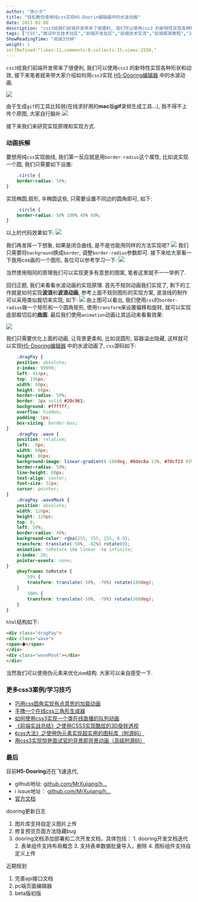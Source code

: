 ```yaml
---
author: "徐小夕"
title: "轻松教你使用纯css实现H5-Doorin编辑器中的水波动画"
date: 2021-02-08
description: "css3给我们前端开发带来了很便利, 我们可以使用css3 的新特性实现各种形状和动效, 接下来笔者就来带大家介绍如何用css3实现 H5-Dooring编辑器 中的水波动画 由于生成gif的工具比较弱(在线求好用的mac版gif录频生成工具), 我不得不上传个原图, …"
tags: ["CSS","面试中文技术社区","前端开发社区","前端技术交流","前端框架教程","JavaScript 学习资源","CSS 技巧与最佳实践","HTML5 最新动态","前端工程师职业发展","开源前端项目","前端技术趋势"]
ShowReadingTime: "阅读3分钟"
weight: 1
selfDefined:"likes:11,comments:0,collects:15,views:2550,"
---
```

`css3`给我们前端开发带来了很便利, 我们可以使用`css3` 的新特性实现各种形状和动效, 接下来笔者就来带大家介绍如何用`css3`实现 [H5-Dooring编辑器](https://link.juejin.cn?target=https%3A%2F%2Fgithub.com%2FMrXujiang%2Fh5-Dooring "https://github.com/MrXujiang/h5-Dooring") 中的水波动画.

![](/images/jueJin/4621e405575a4cd.png)

由于生成`gif`的工具比较弱(在线求好用的**mac**版**gif**录频生成工具...), 我不得不上传个原图, 大家自行脑补.![](/images/jueJin/4ebafb370fc84c9.png)

接下来我们来研究实现原理和实现方式.

### 动画拆解

要想用纯`css`实现曲线, 我们第一反应就是用`border-radius`这个属性, 比如说实现一个圆, 我们只需要如下设置:

```css
    .circle {
    border-radius: 50%;
}
```

实现椭圆,扇形, 半椭圆这些, 只需要设置不同边的圆角即可, 如下:

```css
    .circle {
    border-radius: 50% 100% 40% 60%;
}
```

以上的代码效果如下: ![](/images/jueJin/6f0a20565f774f5.png)

我们再发挥一下想象, 如果是闭合曲线, 是不是也能用同样的方法实现呢? ![](/images/jueJin/87e619bb92e1451.png) 我们只需要将`background`换成`border`, 调整`border-radius`参数即可. 接下来给大家看一下我用css画的一个图形, 各位可以参考学习一下: ![](/images/jueJin/6953b2eddc364d3.png)

当然使用相同的原理我们可以实现更多有意思的图案, 笔者这里就不一一举例了.

回归正题, 我们来看看水波动画的实现原理. 首先不规则动画我们实现了, 剩下的工作就是如何实现**波浪**和**波浪动画**, 参考上面不规则图形的实现方案, 波浪线的制作可以采用类似裁切来实现, 如下: ![](/images/jueJin/5cfcebc2c85d456.png) 由上图可以看出, 我们使用`css`的`border-radius`做一个矩形和一个圆角矩形, 使用`transform`来设置偏移和旋转, 就可以实现底部裁切后的**曲面**. 最后我们使用`animation`动画让其运动来看看效果:

![](/images/jueJin/2ef91b57f3fe4d3.png)

我们只需要优化上面的动画, 让背景更柔和, 比如说圆形, 容器溢出隐藏, 这样就可以实现[H5-Dooring编辑器](https://link.juejin.cn?target=https%3A%2F%2Fgithub.com%2FMrXujiang%2Fh5-Dooring "https://github.com/MrXujiang/h5-Dooring") 中的水波动画了, `css`源码如下:

```css
    .dragPay {
    position: absolute;
    z-index: 99999;
    left: 414px;
    top: 156px;
    width: 60px;
    height: 60px;
    border-radius: 50%;
    border: 3px solid #20c961;
    background: #ffffff;
    overflow: hidden;
    padding: 5px;
    box-sizing: border-box;
}
    .dragPay .wave {
    position: relative;
    left: -8px;
    width: 60px;
    height: 60px;
    background-image: linear-gradient(-180deg, #8dec8a 13%, #70cf23 91%);
    border-radius: 50%;
    line-height: 60px;
    text-align: center;
    font-size: 32px;
    cursor: pointer;
}
    .dragPay .waveMask {
    position: absolute;
    width: 120px;
    height: 120px;
    top: 0;
    left: 50%;
    border-radius: 40%;
    background-color: rgba(255, 255, 255, 0.9);
    transform: translate(-50%, -82%) rotate(0);
    animation: toRotate 10s linear -5s infinite;
    z-index: 20;
    pointer-events: none;
}
    @keyframes toRotate {
        50% {
        transform: translate(-50%, -70%) rotate(180deg);
    }
        100% {
        transform: translate(-50%, -70%) rotate(360deg);
    }
}
```

`html`结构如下:

```html
<div class="dragPay">
<div class="wave">
<span>⛽️</span>
</div>
<div class="waveMask"></div>
</div>
```

当然我们可以使用伪元素来优化`dom`结构. 大家可以亲自感受一下.

### 更多css3案例/学习技巧

*   [巧用css圆角实现有点意思的加载动画](https://juejin.cn/post/6909281076368293902 "https://juejin.cn/post/6909281076368293902")
*   [手撸一个在线css三角形生成器](https://juejin.cn/post/6903083072661487624 "https://juejin.cn/post/6903083072661487624")
*   [如何使用css3实现一个类在线直播的队列动画](https://juejin.cn/post/6844904192591527944 "https://juejin.cn/post/6844904192591527944")
*   [《前端实战总结》之使用CSS3实现酷炫的3D旋转透视](https://juejin.cn/post/6844904001633255431 "https://juejin.cn/post/6844904001633255431")
*   [《css大法》之使用伪元素实现超实用的图标库（附源码）](https://juejin.cn/post/6844903962500399118 "https://juejin.cn/post/6844903962500399118")
*   [用css3实现惊艳面试官的背景即背景动画（高级附源码）](https://juejin.cn/post/6844903950123188237 "https://juejin.cn/post/6844903950123188237")

### 最后

目前**H5-Dooring**还在飞速迭代,

*   github地址: [github.com/MrXujiang/h…](https://link.juejin.cn?target=https%3A%2F%2Fgithub.com%2FMrXujiang%2Fh5-Dooring "https://github.com/MrXujiang/h5-Dooring")
*   ℹ️ issue地址： [github.com/MrXujiang/h…](https://link.juejin.cn?target=https%3A%2F%2Fgithub.com%2FMrXujiang%2Fh5-Dooring%2Fissues "https://github.com/MrXujiang/h5-Dooring/issues")
*   [官方文档](https://link.juejin.cn?target=http%3A%2Fh5.dooring.cn%2Fdoc "http:/h5.dooring.cn/doc")

dooring更新日志

1.  图片库支持自定义图片上传
2.  修复预览页面方法隐藏bug
3.  dooring文档添加部署和二次开发文档，具体包括： 1. dooring开发文档迭代 2. 表单组件支持布局概念 3. 支持表单数据批量导入，删除 4. 图标组件支持自定义上传

近期规划

1.  完善api接口文档
2.  pc端页面编辑器
3.  beta版初版